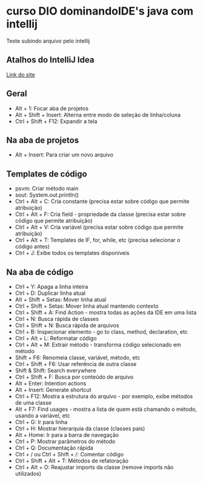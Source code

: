 # curso DIO dominandoIDE's java com intellij
Teste subindo arquivo pelo intellij

## Atalhos do IntelliJ Idea
[Link do site](http://www.basef.com.br/index.php/Atalhos_do_IntelliJ_Idea)

## Geral

 - Alt + 1: Focar aba de projetos
 - Alt + Shift + Insert: Alterna entre modo de seleção de linha/coluna
 - Ctrl + Shift + F12: Expandir a tela

## Na aba de projetos

 - Alt + Insert: Para criar um novo arquivo

## Templates de código

 - psvm: Criar método main
 - sout: System.out.println()
 - Ctrl + Alt + C: Cria constante (precisa estar sobre código que permite atribuição)
 - Ctrl + Alt + F: Cria field - propriedade da classe (precisa estar sobre código que permite atribuição)
 - Ctrl + Alt + V: Cria variável (precisa estar sobre código que permite atribuição)
 - Ctrl + Alt + T: Templates de IF, for, while, etc (precisa selecionar o código antes)
 - Ctrl + J: Exibe todos os templates disponíveis

## Na aba de código

 - Ctrl + Y: Apaga a linha inteira
 - Ctrl + D: Duplicar linha atual
 - Alt + Shift + Setas: Mover linha atual
 - Ctrl + Shift + Setas: Mover linha atual mantendo contexto
 - Ctrl + Shift + A: Find Action - mostra todas as ações da IDE em uma lista
 - Ctrl + N: Busca rápida de classes
 - Ctrl + Shift + N: Busca rápida de arquivos
 - Ctrl + B: Inspecionar elemento - go to class, method, declaration, etc
 - Ctrl + Alt + L: Reformatar código
 - Ctrl + Alt + M: Extrair método - transforma código selecionado em método
 - Shift + F6: Renomeia classe, variável, método, etc
 - Ctrl + Shift + F6: Usar referência de outra classe
 - Shift & Shift: Search everywhere
 - Ctrl + Shift + F: Busca por conteúdo de arquivo
 - Alt + Enter: Intention actions
 - Alt + Insert: Generate shortcut
 - Ctrl + F12: Mostra a estrutura do arquivo - por exemplo, exibe métodos de uma classe
 - Alt + F7: Find usages - mostra a lista de quem está chamando o método, usando a variável, etc
 - Ctrl + G: Ir para linha
 - Ctrl + H: Mostrar hierarquia da classe (classes pais)
 - Alt + Home: Ir para a barra de navegação
 - Ctrl + P: Mostrar parâmetros do método
 - Ctrl + Q: Documentação rápida
 - Ctrl + / ou Ctrl + Shift + /: Comentar código
 - Ctrl + Shift + Alt + T: Métodos de refatoração
 - Ctrl + Alt + O: Reajustar imports da classe (remove imports não utilizados)

